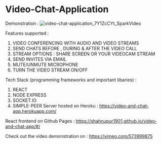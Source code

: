 # Video-Chat-Application

Demonstration :
![video-chat-application_7Y1ZcCYt_SparkVideo](https://user-images.githubusercontent.com/67814929/144279634-acc23cbe-4742-46a6-b1f5-7391a1356090.gif)


Features supported :
1. VIDEO CONFERENCING WITH AUDIO AND VIDEO STREAMS
2. SEND CHATS BEFORE , DURING & AFTER THE VIDEO CALL
3. STREAM OPTIONS : SHARE SCREEN OR YOUR VIDEOCAM STREAM
4. SEND INVITES VIA EMAIL
5. MUTE/UNMUTE MICROPHONE
6. TURN THE VIDEO STREAM ON/OFF

Tech Stack (programming frameworks and important libaries) :
1. REACT  
2. NODE EXPRESS
3. SOCKET.IO
4. SIMPLE-PEER
Server hosted on Heroku : https://video-and-chat-app.herokuapp.com/

React frontend on Github Pages : https://shahnupur1901.github.io/video-and-chat-app/#/

Check out the video demonstration on : https://vimeo.com/573999875 
